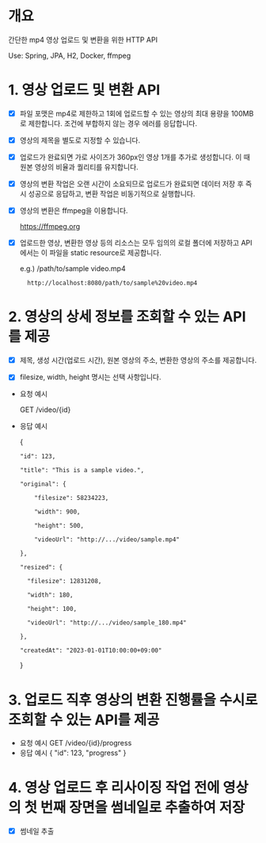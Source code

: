 # 개요
간단한 mp4 영상 업로드 및 변환을 위한 HTTP API

Use: Spring, JPA, H2, Docker, ffmpeg

# 1. 영상 업로드 및 변환 API
- [x] 파일 포맷은 mp4로 제한하고 1회에 업로드할 수 있는 영상의 최대 용량을 100MB로 제한합니다. 조건에 부합하지 않는 경우 에러를 응답합니다.

- [x] 영상의 제목을 별도로 지정할 수 있습니다.

- [x] 업로드가 완료되면 가로 사이즈가 360px인 영상 1개를 추가로 생성합니다. 이 때 원본 영상의 비율과 퀄리티를 유지합니다.

- [x] 영상의 변환 작업은 오랜 시간이 소요되므로 업로드가 완료되면 데이터 저장 후 즉시 성공으로 응답하고, 변환 작업은 비동기적으로 실행합니다.

- [x] 영상의 변환은 ffmpeg을 이용합니다.

  https://ffmpeg.org

- [x] 업로드한 영상, 변환한 영상 등의 리소스는 모두 임의의 로컬 폴더에 저장하고 API에서는 이 파일을 static resource로 제공합니다.

  e.g.) /path/to/sample video.mp4

        http://localhost:8080/path/to/sample%20video.mp4

# 2. 영상의 상세 정보를 조회할 수 있는 API를 제공
- [x] 제목, 생성 시간(업로드 시간), 원본 영상의 주소, 변환한 영상의 주소를 제공합니다.

- [x] filesize, width, height 명시는 선택 사항입니다.

- 요청 예시

  GET /video/{id}


- 응답 예시

  {

      "id": 123,

      "title": "This is a sample video.",

      "original": {

          "filesize": 58234223,

          "width": 900,

          "height": 500,

          "videoUrl": "http://.../video/sample.mp4"

      },

      "resized": {

        "filesize": 12831208,

        "width": 180,

        "height": 100,

        "videoUrl": "http://.../video/sample_180.mp4"

      },

      "createdAt": "2023-01-01T10:00:00+09:00"

  }
  
# 3. 업로드 직후 영상의 변환 진행률을 수시로 조회할 수 있는 API를 제공
- 요청 예시
  GET /video/{id}/progress
- 응답 예시
  {
      "id": 123,
      "progress"
  }
# 4. 영상 업로드 후 리사이징 작업 전에 영상의 첫 번째 장면을 썸네일로 추출하여 저장
- [x] 썸네일 추출
